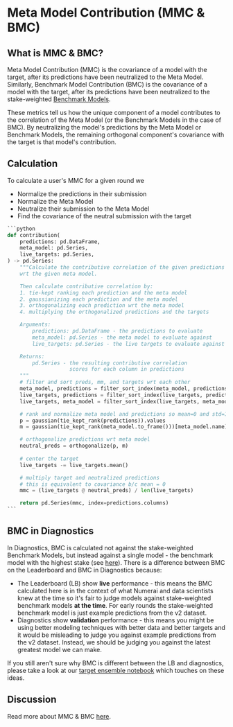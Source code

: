 # Meta Model Contribution (MMC & BMC)

## What is MMC & BMC?

Meta Model Contribution (MMC) is the covariance of a model with the target, after its predictions have been neutralized to the Meta Model. Similarly, Benchmark Model Contribution (BMC) is the covariance of a model with the target, after its predictions have been neutralized to the stake-weighted [Benchmark Models](https://numer.ai/\~benchmark\_models).

These metrics tell us how the unique component of a model contributes to the correlation of the Meta Model (or the Benchmark Models in the case of BMC). By neutralizing the model's predictions by the Meta Model or Benchmark Models, the remaining orthogonal component's covariance with the target is that model's contribution.

## Calculation

To calculate a user's MMC for a given round we

* Normalize the predictions in their submission
* Normalize the Meta Model
* Neutralize their submission to the Meta Model
* Find the covariance of the neutral submission with the target

````python
```python
def contribution(
    predictions: pd.DataFrame,
    meta_model: pd.Series,
    live_targets: pd.Series,
) -> pd.Series:
    """Calculate the contributive correlation of the given predictions
    wrt the given meta model.

    Then calculate contributive correlation by:
    1. tie-kept ranking each prediction and the meta model
    2. gaussianizing each prediction and the meta model
    3. orthogonalizing each prediction wrt the meta model
    4. multiplying the orthogonalized predictions and the targets

    Arguments:
        predictions: pd.DataFrame - the predictions to evaluate
        meta_model: pd.Series - the meta model to evaluate against
        live_targets: pd.Series - the live targets to evaluate against

    Returns:
        pd.Series - the resulting contributive correlation
                    scores for each column in predictions
    """
    # filter and sort preds, mm, and targets wrt each other
    meta_model, predictions = filter_sort_index(meta_model, predictions)
    live_targets, predictions = filter_sort_index(live_targets, predictions)
    live_targets, meta_model = filter_sort_index(live_targets, meta_model)

    # rank and normalize meta model and predictions so mean=0 and std=1
    p = gaussian(tie_kept_rank(predictions)).values
    m = gaussian(tie_kept_rank(meta_model.to_frame()))[meta_model.name].values

    # orthogonalize predictions wrt meta model
    neutral_preds = orthogonalize(p, m)
    
    # center the target
    live_targets -= live_targets.mean()

    # multiply target and neutralized predictions
    # this is equivalent to covariance b/c mean = 0
    mmc = (live_targets @ neutral_preds) / len(live_targets)

    return pd.Series(mmc, index=predictions.columns)
```
````

## BMC in Diagnostics

In Diagnostics, BMC is calculated not against the stake-weighted Benchmark Models, but instead against a single model - the benchmark model with the highest stake (see [here](https://numer.ai/\~benchmark\_models)). There is a difference between BMC on the Leaderboard and BMC in Diagnostics because:

* The Leaderboard (LB) show **live** performance - this means the BMC calculated here is in the context of what Numerai and data scientists knew at the time so it's fair to judge models against stake-weighted benchmark models **at the time**. For early rounds the stake-weighted benchmark model is just example predictions from the v2 dataset.
* Diagnostics show **validation** performance - this means you might be using better modeling techniques with better data and better targets and it would be misleading to judge you against example predictions from the v2 dataset. Instead, we should be judging you against the latest greatest model we can make.

If you still aren't sure why BMC is different between the LB and diagnostics, please take a look at our [target ensemble notebook](https://github.com/numerai/example-scripts/blob/master/target\_ensemble.ipynb) which touches on these ideas.

## Discussion

Read more about MMC & BMC [here](https://forum.numer.ai/t/mmc-staking-starts-jan-2-2024/6827).
